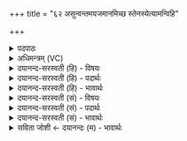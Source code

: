 +++
title = "६२ असुन्वन्तमयजमानमिच्छ स्तेनस्येत्यामन्विहि"

+++
<details><summary>पदपाठः</summary>

असु॑न्वन्तम्। अय॑जमानम्। इ॒च्छ॒। स्ते॒नस्य॑। इ॒त्याम्। अनु॑। इ॒हि॒। तस्क॑रस्य। अ॒न्यम्। अ॒स्मत्। इ॒च्छ॒। सा। ते॒। इ॒त्या। नमः॑। दे॒वि॒। नि॒र्ऋ॒त॒ इति॑ निःऽऋते। तुभ्य॑म्। अ॒स्तु॒। ६२।
</details>

<details><summary>अधिमन्त्रम् (VC)</summary>

- निर्ऋतिर्देवता
- मधुच्छन्दा ऋषिः
- निचृत् त्रिष्टुप्
- धैवतः
</details>

<details><summary>दयानन्द-सरस्वती (हि) - विषयः</summary>

स्त्री लोग कैसे पतियों की इच्छा न करें, यह विषय अगले मन्त्र में कहा है ॥
</details>

<details><summary>दयानन्द-सरस्वती (हि) - पदार्थः</summary>

पदार्थान्वयभाषाः -  हे (निर्ऋते) पृथिवी के तुल्य वर्त्तमान (देवि) विदुषी स्त्री ! तू (अस्मत्) हम से भिन्न (स्तेनस्य) अप्रसिद्ध चोर और (तस्करस्य) प्रसिद्ध चोर के सम्बन्धी को छोड़ के (अन्यम्) भिन्न को (इच्छ) इच्छा कर और (असुन्वन्तम्) अभिषव आदि क्रियाओं के अनुष्ठान से रहित (अयजमानम्) दानधर्म से रहित पुरुष की (इच्छ) इच्छा मत कर और तू जिस (इत्याम्) प्राप्त होने योग्य क्रिया को (अन्विहि) ढूँढे (सा) वह (इत्या) क्रिया (ते) तेरी हो तथा उस (तुभ्यम्) तेरे लिये (नमः) अन्न वा सत्कार (अस्तु) होवे ॥६२ ॥
</details>

<details><summary>दयानन्द-सरस्वती (हि) - भावार्थः</summary>

भावार्थभाषाः -  हे स्त्रियो ! तुम लोगों को चाहिये कि पुरुषार्थरहित चोरों के सम्बन्धी पुरुषों को अपने पति करने की इच्छा न करो, आप्त पुरुषों की नीति के तुल्य नीतिवाले पुरुषों को ग्रहण करो। जैसे पृथिवी अनेक उत्तम फलों के दान से मनुष्यों को संयुक्त करती है, वैसी होओ। ऐसे गुणोंवाली तुम को हम लोग नमस्कार करते हैं। जैसे हम लोग आलसी और चोरों के साथ न वर्त्तें, वैसे तुम लोग भी मत वर्त्तो ॥६२ ॥
</details>

<details><summary>दयानन्द-सरस्वती (सं) - विषयः</summary>

स्त्रियः कीदृशान् पतीन् नेच्छेयुरित्याह ॥
</details>

<details><summary>दयानन्द-सरस्वती (सं) - पदार्थः</summary>

पदार्थान्वयभाषाः -  हे निर्ऋते देवि ! त्वमस्मत्स्तेनस्य तस्करस्य सम्बन्धिनं विहायान्यमिच्छासुन्वन्तमयजमानं मेच्छ। यामित्यामन्विहि सेत्या तेऽस्तु, नमश्च तस्यै तुभ्यमस्तु ॥६२ ॥
</details>

<details><summary>दयानन्द-सरस्वती (सं) - भावार्थः</summary>

भावार्थभाषाः -  हे स्त्रियः ! यूयमपुरुषार्थिनः स्तेनसम्बन्धिनः पुरुषान् पतीन् मेच्छत, आप्तनीतीन् गृह्णीत। यथा पृथिव्यनेकोत्तमफलप्रदानेन जनान् रञ्जयति, तथा भवत। एवंभूताभ्यो युष्मभ्यं वयं नमः कुर्मः। यथा वयमलसेभ्यः स्तेनेभ्यश्च पृथग् वर्त्तेमहि, तथा यूयमपि वर्त्तध्वम् ॥६२ ॥
</details>

<details><summary>सविता जोशी ← दयानन्दः (म) - भावार्थः</summary>

भावार्थभाषाः -  हे स्त्रियांनो ! पुरुषार्थहीन चोर पुरुषांच्या नातेवाइकांना आपले पती बनवू नका. आप्त पुरुषाच्या नीतीनुसार नीतिमान पुरुषांचा स्वीकार करा. जशी पृथ्वी अनेक उत्तम फळांचे माणसांना दान करते तसे तुम्ही बना. अशा गुणवती स्त्रियांना आम्ही वंदन करतो. जसे आम्ही आळशी चोर लोकांशी संबंध ठेवत नाही, तसे तुम्ही आळशी चोर लोकांशी संबंध ठेवू नका.
</details>